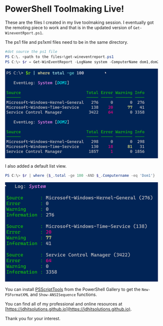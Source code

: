 # PowerShell Toolmaking Live!

These are the files I created in my live toolmaking session. I eventually got the remoting piece to work and that is in the updated version of `Get-WineventRport.ps1`.

The ps1 file and ps1xml files need to be in the same directory.

```powershell
#dot source the ps1 file
PS C:\. <path to the files>\get-wineventreport.ps1
PS C:\> $r = Get-WinEventReport -LogName system -ComputerName dom1,dom2 -Credential company\artd
```

![default table output](table-default.png)

I also added a default list view.

```powershell
PS C:\> $r | where {$_.total -ge 100 -AND $_.Computername -eq 'Dom1'} | format-list
```

![alternate list view](list.png)

You can install [PSScriptTools](https://github.com/jdhitsolutions/PSScriptTools) from the PowerShell Gallery to get the `New-PSFormatXML` and `Show-ANSISequence` functions.

You can find all of my professional and online resources at [https://jdhitsolutions.github.io](https://jdhitsolutions.github.io).

Thank you for your interest.
